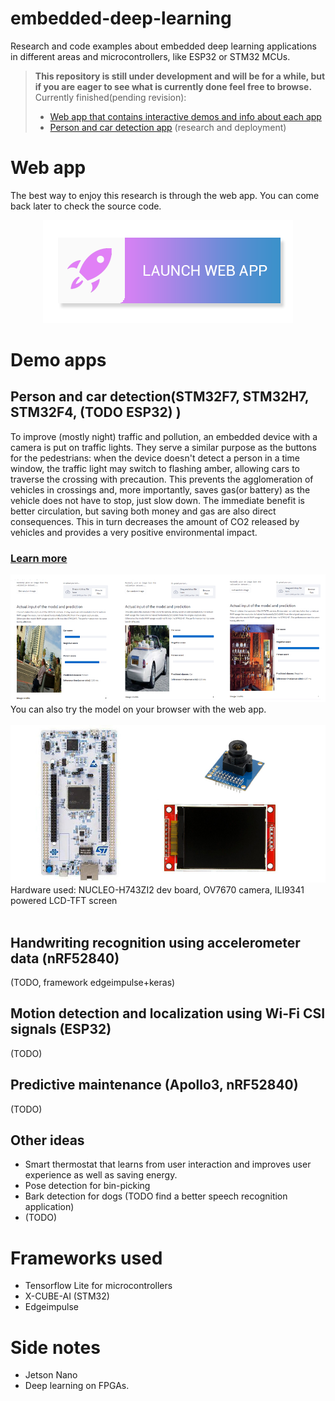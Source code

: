 # embedded-deep-learning
 Research and code examples about embedded deep learning applications in different areas and microcontrollers, like ESP32 or STM32 MCUs.

> **This repository is still under development and will be for a while, but if you are eager to see what is currently done feel free to browse.**  
Currently finished(pending revision):  
> * [Web app that contains interactive demos and info about each app](https://embedded-person-car-detection.herokuapp.com/)
> * [Person and car detection app](/applications/person_detection/) (research and deployment)

# Web app

The best way to enjoy this research is through the web app. You can come back later to check the source code.

<p align="center">
    <a href="https://embedded-deep-learning.herokuapp.com/">
        <img src="images/launch-webapp-btn.png" alt="launch web app">
    </a>
</p>


# Demo apps

## Person and car detection(STM32F7, STM32H7, STM32F4, (TODO ESP32) )
To improve (mostly night) traffic and pollution, an embedded device with a camera is put on traffic lights. They serve a similar purpose as the buttons for the pedestrians: when the device doesn't detect a person in a time window, the traffic light may switch to flashing amber, allowing cars to traverse the crossing with precaution. This prevents the agglomeration of vehicles in crossings and, more importantly, saves gas(or battery) as the vehicle does not have to stop, just slow down. The immediate benefit is better circulation, but saving both money and gas are also direct consequences. This in turn decreases the amount of CO2 released by vehicles and provides a very positive environmental impact.

### [Learn more](/applications/person_detection/) 
![webapp-sample](/images/webapp-demo-sample.jpg)
You can also try the model on your browser with the web app.  
<br>
![hardware](/demo_webapp/person_detection/img/hardware.jpg)
Hardware used: NUCLEO-H743ZI2 dev board, OV7670 camera, ILI9341 powered LCD-TFT screen
<br><br>

## Handwriting recognition using accelerometer data (nRF52840)
(TODO, framework edgeimpulse+keras)  

## Motion detection and localization using Wi-Fi CSI signals (ESP32)
(TODO)

## Predictive maintenance (Apollo3, nRF52840)
(TODO)

## Other ideas
* Smart thermostat that learns from user interaction and improves user experience as well as saving energy.
* Pose detection for bin-picking
* Bark detection for dogs (TODO find a better speech recognition application)
* (TODO)

# Frameworks used

* Tensorflow Lite for microcontrollers
* X-CUBE-AI (STM32)
* Edgeimpulse

# Side notes

* Jetson Nano
* Deep learning on FPGAs.
